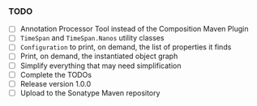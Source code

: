 ### TODO

- [ ] Annotation Processor Tool instead of the Composition Maven Plugin
- [ ] ```TimeSpan``` and ```TimeSpan.Nanos``` utility classes
- [ ] ```Configuration``` to print, on demand, the list of properties it finds
- [ ] Print, on demand, the instantiated object graph
- [ ] Simplify everything that may need simplification
- [ ] Complete the TODOs
- [ ] Release version 1.0.0
- [ ] Upload to the Sonatype Maven repository
